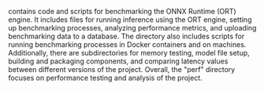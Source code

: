 contains code and scripts for benchmarking the ONNX Runtime (ORT) engine. It includes files for running inference using the ORT engine, setting up benchmarking processes, analyzing performance metrics, and uploading benchmarking data to a database. The directory also includes scripts for running benchmarking processes in Docker containers and on machines. Additionally, there are subdirectories for memory testing, model file setup, building and packaging components, and comparing latency values between different versions of the project. Overall, the "perf" directory focuses on performance testing and analysis of the project.